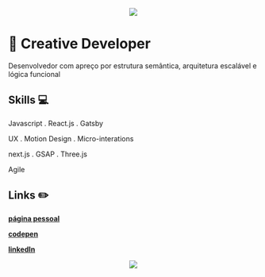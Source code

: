 <p align='center'>
  <img align='center' src="https://i.pinimg.com/originals/bb/09/58/bb0958d5f92bf787c6091c850b30a6e2.gif">
<p/>

# :city_sunset: Creative Developer

Desenvolvedor com apreço por estrutura semântica, arquitetura escalável e lógica funcional 

## Skills 💻

Javascript . React.js . Gatsby

UX . Motion Design . Micro-interations

next.js . GSAP . Three.js

Agile

## Links :pencil2:

[**página pessoal**](https://baltazarparra.github.io/)

[**codepen**](https://codepen.io/baltazarparra)

[**linkedIn**](https://www.linkedin.com/in/baltazarparra/)

<p align='center'>
  <img align='center' src="https://visitor-badge.glitch.me/badge?page_id=baltazarparra.visitor-badge">
<p/>
